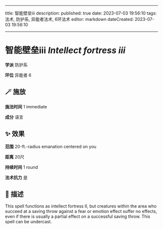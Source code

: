 
---
title: 智能壁垒iii
description: 
published: true
date: 2023-07-03 19:56:10
tags: 法术, 防护系, 异能者法术, 6环法术
editor: markdown
dateCreated: 2023-07-03 19:56:10

---

# **智能壁垒iii** *Intellect fortress iii*

**学派** 防护系 

**环位** 异能者 6

## 🪄 施放

**施法时间** 1 immediate

**成分** 语言

## ✨ 效果  

**范围** 20-ft.-radius emanation centered on you

**距离** 20尺  

**持续时间** 1 round 

**法术抗力** 是

## 📖 描述

This spell functions as intellect fortress II, but creatures within the area who succeed at a saving throw against a fear or emotion effect suffer no effects, even if there is usually a partial effect on a successful saving throw. This spell can be undercast.
    
